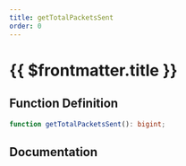 ```yaml
---
title: getTotalPacketsSent
order: 0
---
```


# {{ $frontmatter.title }}

## Function Definition

```ts
function getTotalPacketsSent(): bigint;
```

## Documentation

<!--@include: ./parts/getTotalPacketsSent.md-->
